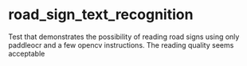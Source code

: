 # road_sign_text_recognition
Test that demonstrates the possibility of reading road signs using only paddleocr and a few opencv instructions. The reading quality seems acceptable
